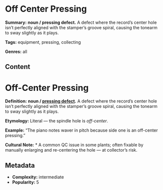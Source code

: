 # Off Center Pressing

**Summary:** **noun / pressing defect.** A defect where the record’s center hole isn’t perfectly aligned with the stamper’s groove spiral, causing the tonearm to sway slightly as it plays.

**Tags:** equipment, pressing, collecting

**Genres:** all

## Content

# Off-Center Pressing

**Definition:** **noun / [pressing defect](../p/pressing-defect.md).** A defect where the record’s center hole isn’t perfectly aligned with the stamper’s groove spiral, causing the tonearm to sway slightly as it plays.

**Etymology:** Literal — the spindle hole is *off-center*.

**Example:** “The piano notes waver in pitch because side one is an off-center pressing.”

**Cultural Note:** * A common QC issue in some plants; often fixable by manually enlarging and re-centering the hole — at collector’s risk.

## Metadata

- **Complexity:** intermediate
- **Popularity:** 5
